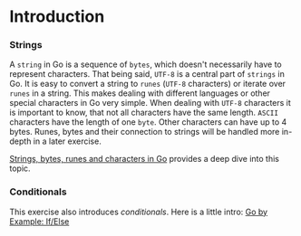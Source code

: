 # Introduction

### Strings

A `string` in Go is a sequence of `bytes`, which doesn't necessarily have to represent characters.
That being said, `UTF-8` is a central part of `strings` in Go. It is easy to convert a string to `runes` (`UTF-8` characters) or iterate over `runes` in a string.
This makes dealing with different languages or other special characters in Go very simple.
When dealing with `UTF-8` characters it is important to know, that not all characters have the same length.
`ASCII` characters have the length of one `byte`. Other characters can have up to 4 bytes.
Runes, bytes and their connection to strings will be handled more in-depth in a later exercise.

[Strings, bytes, runes and characters in Go](https://blog.golang.org/strings) provides a deep dive into this topic.

### Conditionals

This exercise also introduces _conditionals_. Here is a little intro:
[Go by Example: If/Else](https://gobyexample.com/if-else)
